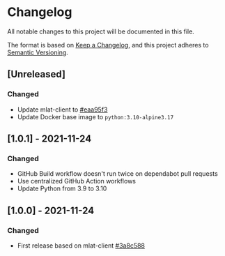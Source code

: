 # Changelog
All notable changes to this project will be documented in this file.

The format is based on [Keep a Changelog](https://keepachangelog.com/en/1.0.0/),
and this project adheres to [Semantic Versioning](https://semver.org/spec/v2.0.0.html).

## [Unreleased]
### Changed
- Update mlat-client to [#eaa95f3](https://github.com/wiedehopf/mlat-client/commit/eaa95f3a4ba7a6429a34142e4befb63edd9f087c)
- Update Docker base image to `python:3.10-alpine3.17`

## [1.0.1] - 2021-11-24
### Changed
- GitHub Build workflow doesn't run twice on dependabot pull requests
- Use centralized GitHub Action workflows
- Update Python from 3.9 to 3.10

## [1.0.0] - 2021-11-24
### Changed
- First release based on mlat-client [#3a8c588](https://github.com/wiedehopf/mlat-client/tree/3a8c588fb1a8c5094005379d861bdb1f7e9e377e)
